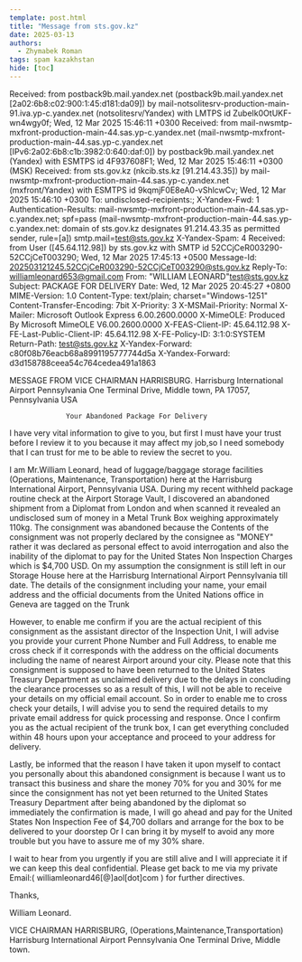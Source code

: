 ```yaml
---
template: post.html
title: "Message from sts.gov.kz"
date: 2025-03-13
authors:
  - Zhymabek Roman
tags: spam kazakhstan
hide: [toc]
---
```


Received: from postback9b.mail.yandex.net (postback9b.mail.yandex.net [2a02:6b8:c02:900:1:45:d181:da09])
by mail-notsolitesrv-production-main-91.iva.yp-c.yandex.net (notsolitesrv/Yandex) with LMTPS id ZubeIk0OtUKF-wn4wgy0f;
Wed, 12 Mar 2025 15:46:11 +0300
Received: from mail-nwsmtp-mxfront-production-main-44.sas.yp-c.yandex.net (mail-nwsmtp-mxfront-production-main-44.sas.yp-c.yandex.net [IPv6:2a02:6b8:c1b:3982:0:640:daf:0])
by postback9b.mail.yandex.net (Yandex) with ESMTPS id 4F937608F1;
Wed, 12 Mar 2025 15:46:11 +0300 (MSK)
Received: from sts.gov.kz (nkcib.sts.kz [91.214.43.35])
by mail-nwsmtp-mxfront-production-main-44.sas.yp-c.yandex.net (mxfront/Yandex) with ESMTPS id 9kqmjF0E8eA0-vShlcwCv;
Wed, 12 Mar 2025 15:46:10 +0300
To: undisclosed-recipients:;
X-Yandex-Fwd: 1
Authentication-Results: mail-nwsmtp-mxfront-production-main-44.sas.yp-c.yandex.net; spf=pass (mail-nwsmtp-mxfront-production-main-44.sas.yp-c.yandex.net: domain of sts.gov.kz designates 91.214.43.35 as permitted sender, rule=[a]) smtp.mail=test@sts.gov.kz
X-Yandex-Spam: 4
Received: from User ([45.64.112.98])
by sts.gov.kz with SMTP id 52CCjCeR003290-52CCjCeT003290;
Wed, 12 Mar 2025 17:45:13 +0500
Message-Id: <202503121245.52CCjCeR003290-52CCjCeT003290@sts.gov.kz>
Reply-To: <williamleonard653@gmail.com>
From: "WILLIAM LEONARD"<test@sts.gov.kz>
Subject: PACKAGE FOR DELIVERY
Date: Wed, 12 Mar 2025 20:45:27 +0800
MIME-Version: 1.0
Content-Type: text/plain;
charset="Windows-1251"
Content-Transfer-Encoding: 7bit
X-Priority: 3
X-MSMail-Priority: Normal
X-Mailer: Microsoft Outlook Express 6.00.2600.0000
X-MimeOLE: Produced By Microsoft MimeOLE V6.00.2600.0000
X-FEAS-Client-IP: 45.64.112.98
X-FE-Last-Public-Client-IP: 45.64.112.98
X-FE-Policy-ID: 3:1:0:SYSTEM
Return-Path: test@sts.gov.kz
X-Yandex-Forward: c80f08b76eacb68a8991195777744d5a
X-Yandex-Forward: d3d158788ceea54c764cedea491a1863

MESSAGE FROM VICE CHAIRMAN HARRISBURG.
Harrisburg International Airport Pennsylvania
One Terminal Drive, Middle town,
PA 17057, Pennsylvania USA

                  Your Abandoned Package For Delivery

I have very vital information to give to you, but first I must have your trust before I review it to you because it may affect my job,so I need somebody that I can trust for me to be able to review the secret to you.

I am Mr.William Leonard, head of luggage/baggage storage facilities (Operations, Maintenance, Transportation) here at the Harrisburg International Airport, Pennsylvania USA. During my recent withheld package routine check at the Airport Storage Vault, I discovered an abandoned shipment from a Diplomat from London and when scanned it revealed an undisclosed sum of money in a Metal Trunk Box weighing approximately 110kg. The consignment was abandoned because the Contents of the consignment was not properly declared by the consignee as "MONEY" rather it was declared as personal effect to avoid interrogation and also the inability of the diplomat to pay for the United States Non Inspection Charges which is $4,700 USD. On my assumption the consignment is still left in our Storage House here at the Harrisburg International Airport Pennsylvania till date. The details of the consignment including your name, your email address and the official documents from the United Nations office
in Geneva are tagged on the Trunk

However, to enable me confirm if you are the actual recipient of this consignment as the assistant director of the Inspection Unit, I will advise you provide your current Phone Number and Full Address, to enable me cross check if it corresponds with the address on the official documents including the name of nearest Airport around your city. Please note that this consignment is supposed to have been returned to the United States Treasury Department as unclaimed delivery due to the delays in concluding the clearance processes so as a result of this, I will not be able to receive your details on my official email account. So in order to enable me to cross check your details, I will advise you to send the required details to my private email address for quick processing and response. Once I confirm you as the actual recipient of the trunk box, I can get everything concluded within 48 hours upon your acceptance and proceed to your address for delivery.

Lastly, be informed that the reason I have taken it upon myself to contact you personally about this abandoned consignment is because I want us to transact this business and share the money 70% for you and 30% for me since the consignment has not yet been returned to the United States Treasury Department after being abandoned by the diplomat so immediately the confirmation is made, I will go ahead and pay for the United States Non Inspection Fee of $4,700 dollars and arrange for the box to be delivered to your doorstep Or I can bring it by myself to avoid any more trouble but you have to assure me of my 30% share.

I wait to hear from you urgently if you are still alive and I will appreciate it if we can keep this deal confidential. Please get back to me via my private Email:( williamleonard46[@]aol[dot]com ) for further directives.

Thanks,

William Leonard.

VICE CHAIRMAN HARRISBURG,
(Operations,Maintenance,Transportation)
Harrisburg International Airport Pennsylvania
One Terminal Drive, Middle town.
